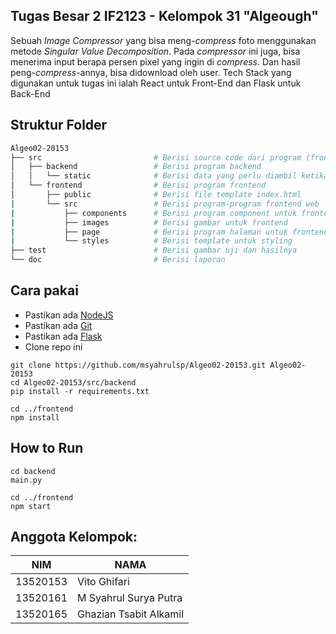 ## Tugas Besar 2 IF2123 - Kelompok 31 "Algeough"
Sebuah *Image Compressor* yang bisa meng-*compress* foto menggunakan metode *Singular Value Decomposition*. Pada *compressor* ini juga, bisa menerima input berapa persen pixel yang ingin di *compress*. Dan hasil peng-*compress*-annya, bisa didownload oleh user. Tech Stack yang digunakan untuk tugas ini ialah React untuk Front-End dan Flask untuk Back-End

## Struktur Folder
```sh
Algeo02-20153                   
├── src                         # Berisi source code dari program (frontend dan  backend)
│   ├── backend                 # Berisi program backend
│   │   └── static              # Berisi data yang perlu diambil ketika web dijalankan
│   └── frontend                # Berisi program frontend
│       ├── public              # Berisi file template index.html
|       └── src                 # Berisi program-program frontend web
|           ├── components      # Berisi program component untuk frontend
|           ├── images          # Berisi gambar untuk frontend
|           ├── page            # Berisi program halaman untuk frontend
|           └── styles          # Berisi template untuk styling
├── test                        # Berisi gambar uji dan hasilnya
└── doc                         # Berisi laporan
```

## Cara pakai
- Pastikan ada [NodeJS](https://nodejs.org/en/)
- Pastikan ada [Git](https://git-scm.com/)
- Pastikan ada [Flask](https://flask.palletsprojects.com/en/2.0.x/installation/)
- Clone repo ini
```
git clone https://github.com/msyahrulsp/Algeo02-20153.git Algeo02-20153
cd Algeo02-20153/src/backend
pip install -r requirements.txt

cd ../frontend
npm install
```

## How to Run
```
cd backend
main.py

cd ../frontend
npm start
```

## Anggota Kelompok:
| NIM      | NAMA                   |
|----------|------------------------|
| 13520153 | Vito Ghifari           | 
| 13520161 | M Syahrul Surya Putra  | 
| 13520165 | Ghazian Tsabit Alkamil |